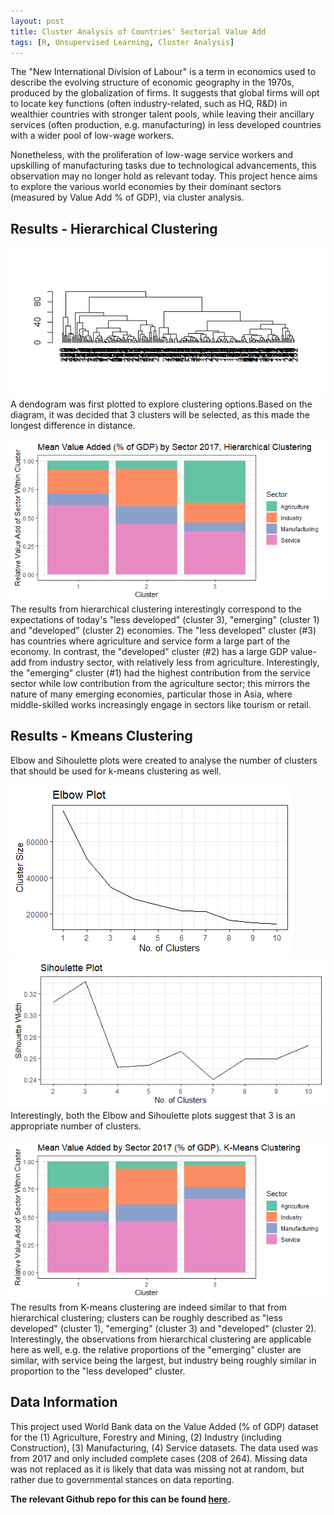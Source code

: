```yaml
---
layout: post
title: Cluster Analysis of Countries' Sectorial Value Add
tags: [R, Unsupervised Learning, Cluster Analysis]
---
```

The "New International Division of Labour" is a term in economics used to describe the evolving structure of economic geography in the 1970s, produced by the globalization of firms. It suggests that global firms will opt to locate key functions (often industry-related, such as HQ, R&D) in wealthier countries with stronger talent pools, while leaving their ancillary services (often production, e.g. manufacturing) in less developed countries with a wider pool of low-wage workers.  

Nonetheless, with the proliferation of low-wage service workers and upskilling of manufacturing tasks due to technological advancements, this observation may no longer hold as relevant today. This project hence aims to explore the various world economies by their dominant sectors (measured by Value Add % of GDP), via cluster analysis.  

## Results - Hierarchical Clustering
![dendogram](https://raw.githubusercontent.com/jolene-lim/personal_projects/master/clustering/cluster_econ_gdpp_dend.png)  
A dendogram was first plotted to explore clustering options.Based on the diagram, it was decided that 3 clusters will be selected, as this made the longest difference in distance.

![hierarchical clustering](https://raw.githubusercontent.com/jolene-lim/personal_projects/master/clustering/cluster_econ_gdpp_hclust.png)  
The results from hierarchical clustering interestingly correspond to the expectations of today's "less developed" (cluster 3), "emerging" (cluster 1) and "developed" (cluster 2) economies. The "less developed" cluster (#3) has countries where agriculture and service form a large part of the economy. In contrast, the "developed" cluster (#2) has a large GDP value-add from industry sector, with relatively less from agriculture. Interestingly, the "emerging" cluster (#1) had the highest contribution from the service sector while low contribution from the agriculture sector; this mirrors the nature of many emerging economies, particular those in Asia, where middle-skilled works increasingly engage in sectors like tourism or retail.  

## Results - Kmeans Clustering
Elbow and Sihoulette plots were created to analyse the number of clusters that should be used for k-means clustering as well.

![elbow](https://raw.githubusercontent.com/jolene-lim/personal_projects/master/clustering/Elbow.png) 
![sihoulette](https://raw.githubusercontent.com/jolene-lim/personal_projects/master/clustering/sihoulette.png)  
Interestingly, both the Elbow and Sihoulette plots suggest that 3 is an appropriate number of clusters.

![kmeans](https://raw.githubusercontent.com/jolene-lim/personal_projects/master/clustering/cluster_econ_gdpp_kmeans.png)  
The results from K-means clustering are indeed similar to that from hierarchical clustering; clusters can be roughly described as "less developed" (cluster 1), "emerging" (cluster 3) and "developed" (cluster 2). Interestingly, the observations from hierarchical clustering are applicable here as well, e.g. the relative proportions of the "emerging" cluster are similar, with service being the largest, but industry being roughly similar in proportion to the "less developed" cluster.

## Data Information
This project used World Bank data on the Value Added (% of GDP) dataset for the (1) Agriculture, Forestry and Mining, (2) Industry (including Construction), (3) Manufacturing, (4) Service datasets. The data used was from 2017 and only included complete cases (208 of 264). Missing data was not replaced as it is likely that data was missing not at random, but rather due to governmental stances on data reporting. 

<b>The relevant Github repo for this can be found <a href="https://github.com/jolene-lim/personal_projects/tree/master/clustering">here</a>.</b>
